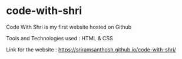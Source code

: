 # code-with-shri

Code With Shri is my first website hosted on Github

Tools and Technologies used : HTML & CSS

Link for the website : https://sriramsanthosh.github.io/code-with-shri/

